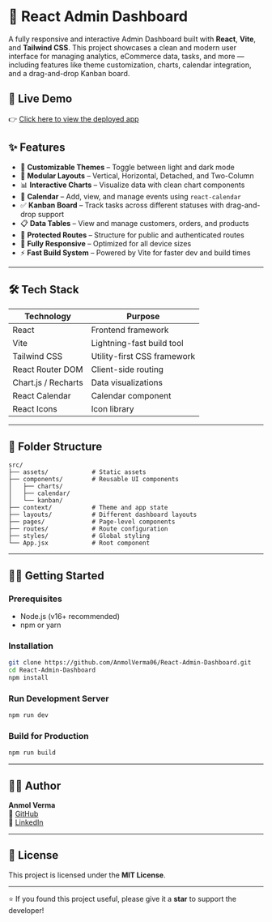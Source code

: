 # 🚀 React Admin Dashboard

A fully responsive and interactive Admin Dashboard built with **React**, **Vite**, and **Tailwind CSS**. This project showcases a clean and modern user interface for managing analytics, eCommerce data, tasks, and more — including features like theme customization, charts, calendar integration, and a drag-and-drop Kanban board.

## 🔗 Live Demo

👉 [Click here to view the deployed app]([https://anmolverma06-react-admin-dashboard.vercel.app](https://anmolverma06.github.io/React-Admin-Dashboard/#/dashboard-1))

## ✨ Features

- 🎨 **Customizable Themes** – Toggle between light and dark mode
- 🧱 **Modular Layouts** – Vertical, Horizontal, Detached, and Two-Column
- 📊 **Interactive Charts** – Visualize data with clean chart components
- 📅 **Calendar** – Add, view, and manage events using `react-calendar`
- ✅ **Kanban Board** – Track tasks across different statuses with drag-and-drop support
- 📋 **Data Tables** – View and manage customers, orders, and products
- 🔐 **Protected Routes** – Structure for public and authenticated routes
- 📱 **Fully Responsive** – Optimized for all device sizes
- ⚡ **Fast Build System** – Powered by Vite for faster dev and build times

---

## 🛠️ Tech Stack

| Technology      | Purpose                             |
|------------------|--------------------------------------|
| React            | Frontend framework                  |
| Vite             | Lightning-fast build tool           |
| Tailwind CSS     | Utility-first CSS framework         |
| React Router DOM | Client-side routing                 |
| Chart.js / Recharts | Data visualizations             |
| React Calendar   | Calendar component                  |
| React Icons      | Icon library                        |

---

## 📁 Folder Structure

```
src/
├── assets/            # Static assets
├── components/        # Reusable UI components
│   ├── charts/
│   ├── calendar/
│   └── kanban/
├── context/           # Theme and app state
├── layouts/           # Different dashboard layouts
├── pages/             # Page-level components
├── routes/            # Route configuration
├── styles/            # Global styling
└── App.jsx            # Root component
```

---

## 🧑‍💻 Getting Started

### Prerequisites

- Node.js (v16+ recommended)
- npm or yarn

### Installation

```bash
git clone https://github.com/AnmolVerma06/React-Admin-Dashboard.git
cd React-Admin-Dashboard
npm install
```

### Run Development Server

```bash
npm run dev
```

### Build for Production

```bash
npm run build
```

---


## 👨‍💻 Author

**Anmol Verma**  
🔗 [GitHub](https://github.com/AnmolVerma06)  
🔗 [LinkedIn](https://www.linkedin.com/in/anmol-verma06)

---

## 📄 License

This project is licensed under the **MIT License**.

---

⭐ If you found this project useful, please give it a **star** to support the developer!
